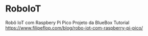 # RoboIoT
Robô IoT com Raspbery Pi Pico
Projeto da BlueBox
Tutorial https://www.filipeflop.com/blog/robo-iot-com-raspberry-pi-pico/

